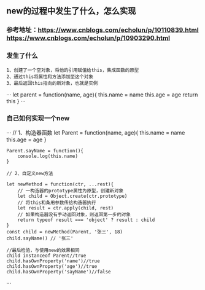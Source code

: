 ## new的过程中发生了什么，怎么实现

### 参考地址：https://www.cnblogs.com/echolun/p/10110839.html  https://www.cnblogs.com/echolun/p/10903290.html

### 发生了什么
    1、创建了一个空对象，将他的引用赋值给this，集成函数的原型
    2、通过this将属性和方法添加至这个对象
    3、最后返回this指向的新对象，也就是实例

···
    let parent = function(name, age){
        <!-- 1、创建一个新对象，赋予this,这一步操作是隐形的 -->
        <!-- let this. = {} -->
        <!-- 2、给this指向新的对象赋予构造属性 -->
        this.name = name
        this.age = age
        <!-- 3、如果没有手动返回对象，则默认返回this指向的这个对象，也是隐式的 -->
        <!-- 如果返回的不是对象，则会自动忽略这个返回值，返回隐式this指向的对象 -->
        return this
    }
···

### 自己如何实现一个new
···
    // 1、构造器函数
    let Parent = function(name, age){
        this.name = name
        this.age = age
    }

    Parent.sayName = function(){
        console.log(this.name)
    }

    // 2、自定义new方法

    let newMethod = function(ctr, ...rest){
        // 一构造器的prototype属性为原型，创建新对象
        let child = Object.create(ctr.prototype)
        // 将this和条用参数传给构造器执行
        let result = ctr.apply(child, rest)
        // 如果构造器没有手动返回对象，则返回第一步的对象
        return typeof result === 'object' ? result : child
    }
    const child = newMethod(Parent, '张三', 18)
    child.sayName() // '张三'

    //最后检验，与使用new的效果相同
    child instanceof Parent//true
    child.hasOwnProperty('name')//true
    child.hasOwnProperty('age')//true
    child.hasOwnProperty('sayName')//false

···